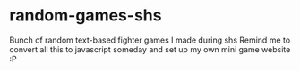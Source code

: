 # random-games-shs
Bunch of random text-based fighter games I made during shs
Remind me to convert all this to javascript someday and set up my own mini game website :P
